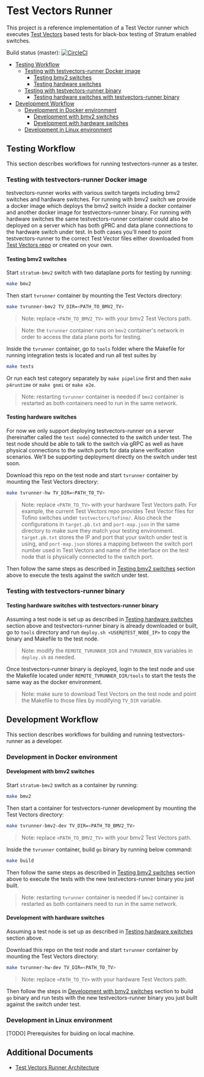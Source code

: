 
# Test Vectors Runner

This project is a reference implementation of a Test Vector runner which executes [Test Vectors](https://github.com/opennetworkinglab/testvectors) based tests for black-box testing of Stratum enabled switches.

Build status (master): [![CircleCI](https://circleci.com/gh/opennetworkinglab/testvectors-runner/tree/master.svg?style=svg&circle-token=73bcc1fad5ddc6b34aede6a16f4b6bedc0630fc2)](https://circleci.com/gh/opennetworkinglab/testvectors-runner/tree/master)

- [Testing Workflow](#testing-workflow)
  * [Testing with testvectors-runner Docker image](#testing-with-testvectors-runner-docker-image)
    + [Testing bmv2 switches](#testing-bmv2-switches)
    + [Testing hardware switches](#testing-hardware-switches)
  * [Testing with testvectors-runner binary](#testing-with-testvectors-runner-binary)
    + [Testing hardware switches with testvectors-runner binary](#testing-hardware-switches-with-testvectors-runner-binary)
- [Development Workflow](#development-workflow)
  * [Development in Docker environment](#development-in-docker-environment)
    + [Development with bmv2 switches](#development-with-bmv2-switches)
    + [Development with hardware switches](#development-with-hardware-switches)
  * [Development in Linux environment](#development-in-linux-environment)


## Testing Workflow

This section describes workflows for running testvectors-runner as a tester.

### Testing with testvectors-runner Docker image

testvectors-runner works with various switch targets including bmv2 switches and hardware switches. For running with bmv2 switch we provide a docker image which deploys the bmv2 switch inside a docker container and another docker image for testvectors-runner binary. For running with hardware switches the same testvectors-runner container could also be deployed on a server which has both gPRC and data plane connections to the hardware switch under test. In both cases you'll need to point testvectors-runner to the correct Test Vector files either downloaded from [Test Vectors repo](https://github.com/opennetworkinglab/testvectors) or created on your own.

#### Testing bmv2 switches

Start `stratum-bmv2` switch with two dataplane ports for testing by running:
```bash
make bmv2
```

Then start `tvrunner` container by mounting the Test Vectors directory:
```bash
make tvrunner-bmv2 TV_DIR=<PATH_TO_BMV2_TV>
```

> Note: replace `<PATH_TO_BMV2_TV>` with your bmv2 Test Vectors path.

> Note: the `tvrunner` container runs on `bmv2` container's network in order to access the data plane ports for testing.

Inside the `tvrunner` container, go to `tools` folder where the Makefile for running integration tests is located and run all test suites by
```bash
make tests
```

Or run each test category separately by `make pipeline` first and then `make p4runtime` or `make gnmi` or `make e2e`.

> Note: restarting `tvrunner` container is needed if `bmv2` container is restarted as both containers need to run in the same network.

#### Testing hardware switches

For now we only support deploying testvectors-runner on a server (hereinafter called the `test node`) connected to the switch under test. The test node should be able to talk to the switch via gRPC as well as have physical connections to the switch ports for data plane verification scenarios. We'll be supporting deployment directly on the switch under test soon.

Download this repo on the test node and start `tvrunner` container by mounting the Test Vectors directory:
```bash
make tvrunner-hw TV_DIR=<PATH_TO_TV>
```

> Note: replace `<PATH_TO_TV>` with your hardware Test Vectors path. For example, the current Test Vectors repo provides Test Vector files for Tofino switches under `testvectors/tofino/`. Also check the configurations in `target.pb.txt` and `port-map.json` in the same directory to make sure they match your testing environment. `target.pb.txt` stores the IP and port that your switch under test is using, and `port-map.json` stores a mapping between the switch port number used in Test Vectors and name of the interface on the test node that is physically connected to the switch port.

Then follow the same steps as described in [Testing bmv2 switches](#testing-bmv2-switches) section above to execute the tests against the switch under test.

### Testing with testvectors-runner binary

#### Testing hardware switches with testvectors-runner binary

Assuming a test node is set up as described in [Testing hardware switches](#testing-hardware-switches) section above and testvectors-runner binary is already downloaded or built, go to `tools` directory and run `deploy.sh <USER@TEST_NODE_IP>` to copy the binary and Makefile to the test node.
> Note: modify the `REMOTE_TVRUNNER_DIR` and `TVRUNNER_BIN` variables in `deploy.sh` as needed.

Once testvectors-runner binary is deployed, login to the test node and use the Makefile located under `REMOTE_TVRUNNER_DIR/tools` to start the tests the same way as the docker environment.
> Note: make sure to download Test Vectors on the test node and point the Makefile to those files by modifying `TV_DIR` variable.

## Development Workflow

This section describes workflows for building and running testvectors-runner as a developer.

### Development in Docker environment

#### Development with bmv2 switches

Start `stratum-bmv2` switch as a container by running:
```bash
make bmv2
```

Then start a container for testvectors-runner development by mounting the Test Vectors directory:
```bash
make tvrunner-bmv2-dev TV_DIR=<PATH_TO_BMV2_TV>
```

> Note: replace `<PATH_TO_BMV2_TV>` with your bmv2 Test Vectors path.

Inside the `tvrunner` container, build `go` binary by running below command:
```bash
make build
```

Then follow the same steps as described in [Testing bmv2 switches](#testing-bmv2-switches) section above to execute the tests with the new testvectors-runner binary you just built.

> Note: restarting `tvrunner` container is needed if `bmv2` container is restarted as both containers need to run in the same network.

#### Development with hardware switches

Assuming a test node is set up as described in [Testing hardware switches](#testing-hardware-switches) section above.

Download this repo on the test node and start `tvrunner` container by mounting the Test Vectors directory:
```bash
make tvrunner-hw-dev TV_DIR=<PATH_TO_TV>
```

> Note: replace `<PATH_TO_TV>` with your hardware Test Vectors path.

Then follow the steps in [Development with bmv2 switches](#development-with-bmv2-switches) section to build `go` binary and run tests with the new testvectors-runner binary you just built against the switch under test.

### Development in Linux environment

[TODO] Prerequisites for buiding on local machine.

## Additional Documents
* [Test Vectors Runner Architecture](docs/architecture.md)
